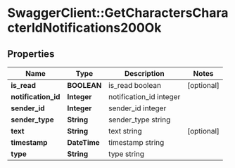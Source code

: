# SwaggerClient::GetCharactersCharacterIdNotifications200Ok

## Properties
Name | Type | Description | Notes
------------ | ------------- | ------------- | -------------
**is_read** | **BOOLEAN** | is_read boolean | [optional] 
**notification_id** | **Integer** | notification_id integer | 
**sender_id** | **Integer** | sender_id integer | 
**sender_type** | **String** | sender_type string | 
**text** | **String** | text string | [optional] 
**timestamp** | **DateTime** | timestamp string | 
**type** | **String** | type string | 


